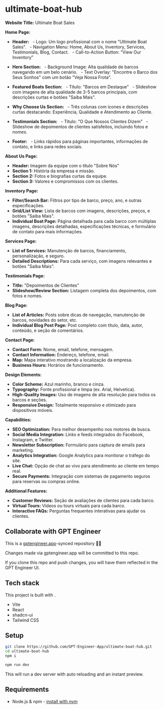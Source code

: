 # ultimate-boat-hub

**Website Title:**
Ultimate Boat Sales




**Home Page:**
- **Header:**
  - Logo: Um logo profissional com o nome "Ultimate Boat Sales".
  - Navigation Menu: Home, About Us, Inventory, Services, Testimonials, Blog, Contact.
  - Call-to-Action Button: “View Our Inventory”




- **Hero Section:**
  - Background Image: Alta qualidade de barcos navegando em um belo cenário.
  - Text Overlay: "Encontre o Barco dos Seus Sonhos" com um botão "Veja Nossa Frota".




- **Featured Boats Section:**
  - Título: "Barcos em Destaque"
  - Slideshow com imagens de alta qualidade de 3-5 barcos principais, com descrições curtas e botões "Saiba Mais".




- **Why Choose Us Section:**
  - Três colunas com ícones e descrições curtas destacando: Experiência, Qualidade e Atendimento ao Cliente.




- **Testimonials Section:**
  - Título: "O Que Nossos Clientes Dizem"
  - Slideshow de depoimentos de clientes satisfeitos, incluindo fotos e nomes.




- **Footer:**
  - Links rápidos para páginas importantes, informações de contato, e links para redes sociais.




**About Us Page:**
- **Header:** Imagem da equipe com o título "Sobre Nós"
- **Section 1:** História da empresa e missão.
- **Section 2:** Fotos e biografias curtas da equipe.
- **Section 3:** Valores e compromissos com os clientes.




**Inventory Page:**
- **Filter/Search Bar:** Filtros por tipo de barco, preço, ano, e outras especificações.
- **Grid/List View:** Lista de barcos com imagens, descrições, preços, e botões "Saiba Mais".
- **Individual Boat Page:** Página detalhada para cada barco com múltiplas imagens, descrições detalhadas, especificações técnicas, e formulário de contato para mais informações.




**Services Page:**
- **List of Services:** Manutenção de barcos, financiamento, personalização, e seguro.
- **Detailed Descriptions:** Para cada serviço, com imagens relevantes e botões "Saiba Mais".




**Testimonials Page:**
- **Title:** "Depoimentos de Clientes"
- **Slideshow/Review Section:** Listagem completa dos depoimentos, com fotos e nomes.




**Blog Page:**
- **List of Articles:** Posts sobre dicas de navegação, manutenção de barcos, novidades do setor, etc.
- **Individual Blog Post Page:** Post completo com título, data, autor, conteúdo, e seção de comentários.




**Contact Page:**
- **Contact Form:** Nome, email, telefone, mensagem.
- **Contact Information:** Endereço, telefone, email.
- **Map:** Mapa interativo mostrando a localização da empresa.
- **Business Hours:** Horários de funcionamento.




**Design Elements:**
- **Color Scheme:** Azul marinho, branco e cinza.
- **Typography:** Fonte profissional e limpa (ex. Arial, Helvetica).
- **High-Quality Images:** Uso de imagens de alta resolução para todos os barcos e seções.
- **Responsive Design:** Totalmente responsivo e otimizado para dispositivos móveis.




**Capabilities:**
- **SEO Optimization:** Para melhor desempenho nos motores de busca.
- **Social Media Integration:** Links e feeds integrados do Facebook, Instagram, e Twitter.
- **Newsletter Subscription:** Formulário para captura de emails para marketing.
- **Analytics Integration:** Google Analytics para monitorar o tráfego do site.
- **Live Chat:** Opção de chat ao vivo para atendimento ao cliente em tempo real.
- **Secure Payments:** Integração com sistemas de pagamento seguros para reservas ou compras online.




**Additional Features:**
- **Customer Reviews:** Seção de avaliações de clientes para cada barco.
- **Virtual Tours:** Vídeos ou tours virtuais para cada barco.
- **Interactive FAQs:** Perguntas frequentes interativas para ajudar os clientes.


## Collaborate with GPT Engineer

This is a [gptengineer.app](https://gptengineer.app)-synced repository 🌟🤖

Changes made via gptengineer.app will be committed to this repo.

If you clone this repo and push changes, you will have them reflected in the GPT Engineer UI.

## Tech stack

This project is built with .

- Vite
- React
- shadcn-ui
- Tailwind CSS

## Setup

```sh
git clone https://github.com/GPT-Engineer-App/ultimate-boat-hub.git
cd ultimate-boat-hub
npm i
```

```sh
npm run dev
```

This will run a dev server with auto reloading and an instant preview.

## Requirements

- Node.js & npm - [install with nvm](https://github.com/nvm-sh/nvm#installing-and-updating)
